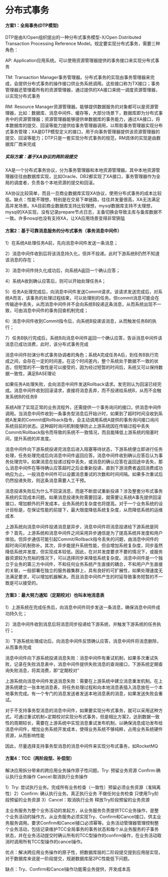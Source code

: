 # 分布式事务
#### 方案1：全局事务(DTP模型)

DTP是由X/Open组织提出的一种分布式事务模型-X/Open Distributed Transaction Processing Reference Model。规定要实现分布式事务，需要三种角色：

AP: Application应用系统。可以使用资源管理器提供的事务接口来实现分布式事务

TM: Transaction Manager事务管理器。分布式事务的实现由事务管理器来完成，会提供分布式事务的操作接口供业务系统调用。这些接口称为TX接口；事务管理器还管理着所有的资源管理器，通过提供的XA接口来统一调度资源管理器，以实现分布式事务

RM: Resource Manager资源管理器。能够提供数据服务的对象都可以是资源管理器，比如：数据库、消息中间件、缓存等，大部分场景下，数据库即为分布式事务中的资源管理器；资源管理器能够提供单数据库的事务能力，通过XA接口，将本数据库的提交、回滚等能力提供给事务管理器调用，以帮助事务管理器实现分布式事务管理；XA是DTP模型定义的接口，用于向事务管理器提供该资源管理器的提交、回滚等能力；DTP只是一套实现分布式事务的规范，RM具体的实现是由数据库厂商来完成

##### 实际方案：基于XA协议的两阶段提交

XA是一个分布式事务协议，分为事务管理器和本地资源管理器。其中本地资源管理器往往由数据库实现，比如Oracle、DB2都实现了XA接口，事务管理器作为全局的调度者，负责各个本地资源的提交和回滚。

XA协议比较简单，而且一旦商业数据库实现XA协议，使用分布式事务的成本比较低。缺点：性能不理想，特别是在交易下单链路，往往并发量很高，XA无法满足高并发场景。XA目前商业数据库支持比较理想，mysql数据库支持不太理想，mysql的XA实现，没有记录prepare节点日志，主备切换会导致主库与备库数据不一致。许多nosql也没有支持XA，让XA应用场景变得非常狭隘

#### 方案2：基于可靠消息服务的分布式事务（事务消息中间件）

1）在系统A处理任务A前，先向消息中间件发送一条消息；

2）消息中间件收到后将该消息持久化，但并不投递。此时下游系统B仍然不知道该消息的存在；

3）消息中间件持久化成功后，向系统A返回一个确认应答；

4）系统A收到确认应答后，则可以开始处理任务A；

5）任务A处理完成后，向消息中间件发送Commit请求。该请求发送完成后，对系统A而言，该事务的处理过程结束，可以处理别的任务。但commit消息可能会在传输途中丢失，从而消息中间件并不会向系统B投递这条消息，从而系统出现不一致，可由消息中间件的事务回查机制完成；

6）消息中间件收到Commit指令后，向系统B投递该消息，从而触发任务B的执行；

7）任务B执行完成后，系统B向消息中间件返回一个确认应答，告诉消息中间件该消息已成功消费，此时，该分布式事务完成

消息中间件扮演分布式事务协调者的角色；系统A完成任务A后，到任务B执行完成之间，会存在一定的时间差。在这个时间差内，整个系统处于数据不一致的状态，但短暂的不一致性是可以接受的，因为经过短暂的时间后，系统又可以保持数据一致性，满足BASE理论

如果任务A处理失败，会向消息中间件发送Rollback请求。发完则认为回滚已经完成。消息中间件收到回滚请求，直接将消息丢弃，而不投递给系统B，从而不会触发系统B的任务B

系统A除了实现正常的业务流程外，还需提供一个事务询问的接口，供消息中间件调用。当消息中间件收到一条事务型消息后开始计时，如果到了超时时间没收到系统A发来的Commit或Rollback指令，会主动调用系统A提供的事务询问接口询问系统目前的状态。这种超时询问机制能够防止上游系统因在传输过程中丢失Commit/Rollback指令而导致的系统不一致情况，而且能降低上游系统的阻塞时间，提升系统的并发度。

消息中间件向下游系统投递完消息后进入阻塞等待状态，下游系统便立即进行任务处理，任务处理完成后向消息中间件返回应答。消息中间件收到确认应答后认为事务处理完毕。如果消息在投递过程中丢失，或消息的确认应答在返回途中丢失，那么消息中间件在等待确认应答超时之后会重新投递，直到下游消费者返回消费成功响应为止。一般消息中间件可以设置消息重试的次数和时间间隔。如果多次重试后仍然投递失败，则这条消息需要人工干预。

消息投递失败后为什么不回滚消息，而是不断尝试重新投递？涉及整套分布式事务系统的实现成本问题。如果消息投递失败需要回滚，就需要让系统A事先提供回滚接口，增加额外的开发成本，业务系统的复杂度也将提高。对于一个业务系统的设计目标是，在保证性能的前提下，最大限度降低系统复杂度，从而降低系统的运维成本.

上游系统向消息中间件投递消息是异步，消息中间件将消息投递给下游系统是同步？首先，上游系统和消息中间件之间采用异步通信是为了提高系统并发度和用户体验。但异步通信可能引起Commit/Rollback指令丢失的问题，由消息中间件的超时询问机制弥补。其次，异步能提升系统性能，但会增加系统复杂度，同步虽然降低系统并发度，但实现成本较低。因此，在对并发度要求不要的情况下，或服务器资源较为充裕的情况下，可以选择同步来降低系统复杂度。消息中间件是一个独立于业务的第三方中间件，不和任何业务系统产生直接的耦合，不和用户产生直接的关联，一般部署在独立的服务器集群上，具有良好的可扩展性，如果处理速度无法满足要求，可以增加机器解决。而且消息中间件产生的时延导致事务短暂的不一致是可以接受的。

#### 方案3：最大努力通知（定期校对）也叫本地消息表

1）上游系统在完成任务后，向消息中间件同步发送一条消息，确保消息中间件成功持久化；

2）消息中间件收到消息后将消息同步投递给下游系统，并触发下游系统的任务执行；

3）下游系统处理成功后，向消息中间件反馈确认应答，消息中间件将消息删除，从而事务完成

消息中间件向下游系统投递消息失败：消息中间件有重试机制，如果多次重试失败，记录在失败消息表中，消息中间件提供失败消息的查询接口，下游系统定期查询失败消息，将其消费，即“定期校对”

上游系统向消息中间件发送消息失败：需要在上游系统中建立消息重发机制。在上游系统建立一张本地消息表，将任务处理过程和向本地消息表插入消息放在一个本地事务完成。有一个专门的消息发送者发送本地消息表的消息，如果发送失败会重试。

对于不支持事务型消息的消息中间件，如果要实现分布式事务，就可以采用这种方式。可通过重试机制+定期校对实现分布式事务，但是相比方案2，达到数据一致性的周期较长，需要在上游系统中实现消息重试发布机制，以确保消息成功发布给消息中间件，增加业务系统开发成本，使得业务系统不够纯粹，占用业务系统硬件资源，从而影响性能

因此，尽量选择支持事务型消息的消息中间件来实现分布式事务，如RocketMQ

#### 方案4：TCC（两阶段型、补偿型）

解决应用拆分带来的跨应用业务操作原子性问题。Try: 预留业务资源 Confirm:确认执行业务操作 Cancel:取消执行业务操作

1）Try: 尝试执行业务。完成所有业务检查（一致性）预留必须业务资源（准隔离性）2）Confirm: 确认执行业务。真正执行业务 不做任何业务检查 只使用Try阶段预留的业务资源 3）Cancel：取消执行业务 释放Try阶段预留的业务资源

主业务服务为整个业务活动的发起方，从业务服务负责提供TCC业务操作，是整个业务活动的操作方。从业务服务必须实现Try、Confirm和Cancel接口，供主业务服务调用。要求Confirm和Cancel接口必须幂等。业务活动管理器管理控制整个业务活动，包括记录维护TCC全局事务的事务状态和每个从业务服务的子事务状态，并在业务活动提交时确认所有的TCC型操作的confirm操作，在业务活动取消时调用所有TCC型操作的cancel操作。

优点：解决跨应用业务操作的原子性，把数据库层的二阶段提交提到应用层实现，对于数据库来说是一阶段提交，规避数据库层2PC性能低下问题。

缺点：Try、Confirm和Cancel操作功能需业务提供，开发成本高
